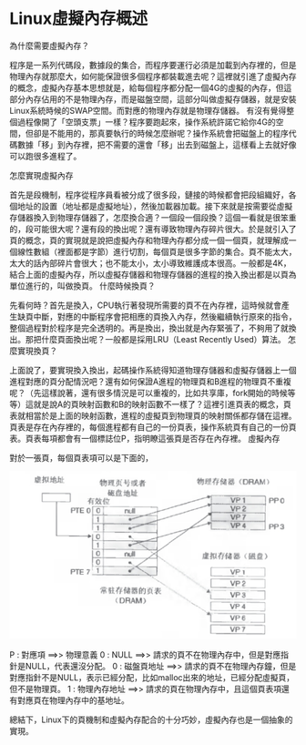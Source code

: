 # Linux虛擬內存概述



為什麼需要虛擬內存？


程序是一系列代碼段，數據段的集合，而程序要運行必須是加載到內存裡的，但是物理內存就那麼大，如何能保證很多個程序都裝載進去呢？這裡就引進了虛擬內存的概念，虛擬內存基本思想就是，給每個程序都分配一個4G的虛擬的內存，但這部分內存佔用的不是物理內存，而是磁盤空間，這部分叫做虛擬存儲器，就是安裝Linux系統時候的SWAP空間。而對應的物理內存就是物理存儲器。
有沒有覺得整個過程像開了「空頭支票」一樣？程序要跑起來，操作系統許諾它給你4G的空間，但卻是不能用的，那真要執行的時候怎麼辦呢？操作系統會把磁盤上的程序代碼數據「移」到內存裡，把不需要的還會「移」出去到磁盤上，這樣看上去就好像可以跑很多進程了。

怎麼實現虛擬內存


首先是段機制，程序從程序員看被分成了很多段，鏈接的時候都會把段組織好，各個地址的設置（地址都是虛擬地址），然後加載器加載。接下來就是按需要從虛擬存儲器換入到物理存儲器了，怎麼換合適？一個段一個段換？這個一看就是很笨重的，段可能很大呢？還有段的換出呢？還有導致物理內存碎片很大。於是就引入了頁的概念，頁的實現就是說把虛擬內存和物理內存都分成一個一個頁，就理解成一個線性數組（裡面都是字節）進行切割，每個頁是很多字節的集合。頁不能太大，太大的話內部碎片會很大；也不能太小，太小導致維護成本很高。一般都是4K，結合上面的虛擬內存，所以虛擬存儲器和物理存儲器的進程的換入換出都是以頁為單位進行的，叫做換頁。
什麼時候換頁？


先看何時？首先是換入，CPU執行著發現所需要的頁不在內存裡，這時候就會產生缺頁中斷，對應的中斷程序會把相應的頁換入內存，然後繼續執行原來的指令，整個過程對於程序是完全透明的。再是換出，換出就是內存緊張了，不夠用了就換出。那把什麼頁面換出呢？一般都是採用LRU（Least Recently Used）算法。
怎麼實現換頁？


上面說了，要實現換入換出，起碼操作系統得知道物理存儲器和虛擬存儲器上一個進程對應的頁分配情況吧？還有如何保證A進程的物理頁和B進程的物理頁不重複呢？（先這樣說著，還有很多情況是可以重複的，比如共享庫，fork開始的時候等等）這就是說A的頁映射函數和B的映射函數不一樣了？這裡引進頁表的概念，頁表就相當於是上面的映射函數，進程的虛擬頁到物理頁的映射關係都存儲在這裡。頁表是存在內存裡的，每個進程都有自己的一份頁表，操作系統頁有自己的一份頁表。頁表每項都會有一個標誌位P，指明瞭這張頁是否存在內存裡。
虛擬內存

對於一張頁，每個頁表項可以是下面的，

![](./images/2.jpg)

P : 對應項	==>>  物理意義
0 : NULL  	==>>  請求的頁不在物理內存中，但是對應指針是NULL，代表還沒分配。
0 : 磁盤頁地址	==>>  請求的頁不在物理內存鐘，但是對應指針不是NULL，表示已經分配，比如malloc出來的地址，已經分配虛擬頁，但不是物理頁。
1 : 物理內存地址  ==>>  請求的頁在物理內存中，且這個頁表項還有對應頁在物理內存中的基地址。

總結下，Linux下的頁機制和虛擬內存配合的十分巧妙，虛擬內存也是一個抽象的實現。
